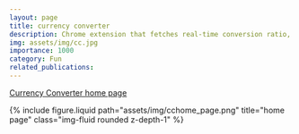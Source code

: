 ```yaml
---
layout: page
title: currency converter
description: Chrome extension that fetches real-time conversion ratio, update the new price in-place, and displays a frequency chart on the prices of the product on the given page.
img: assets/img/cc.jpg
importance: 1000
category: Fun
related_publications: 
---
```

<p>
  <a href="https://yjyolandeyan.github.io/currency_converter_deployed/" target="_blank">Currency Converter home page</a>
</p>
<div class="row justify-content-sm-center">
  <div class="col-sm-8 mt-3 mt-md-0">
    {% include figure.liquid path="assets/img/cchome_page.png" title="home page" class="img-fluid rounded z-depth-1" %}
  </div>
</div>